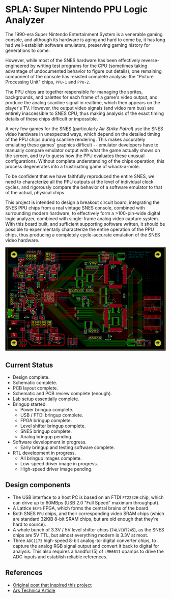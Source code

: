 # SPLA: Super Nintendo PPU Logic Analyzer

The 1990-era Super Nintendo Entertainment System is a venerable gaming console,
and although its hardware is aging and hard to come by, it has long had
well-establish software emulators, preserving gaming history for generations to
come.

However, while most of the SNES hardware has been effectively
reverse-engineered by writing test programs for the CPU (sometimes taking
advantage of undocumented behavior to figure out details), one remaining
component of the console has resisted complete analysis: the "Picture
Processing Unit" chips, `PPU-1` and `PPU-2`.

The PPU chips are together responsible for managing the sprites, backgrounds,
and palettes for each frame of a game's video output, and produce the analog
scanline signal in realtime, which then appears on the
player's TV.  However, the output video signals (and video ram bus) are
entirely inaccessible to SNES CPU, thus making analysis of the exact timing
details of these chips difficult or impossible.

A very few games for the SNES (particularly *Air Strike Patrol*) use the SNES
video hardware in unexpected ways, which depend on the detailed timing of the
PPU chips during scanline rendering.  This makes accurately emulating these
games' graphics difficult -- emulator developers have to manually compare
emulator output with what the game actually shows on the screen, and try to
guess how the PPU evaluates these unusual configurations.  Without complete
understanding of the chips operation, this process degenerates into a
frustruating game of whack-a-mole.

To be confident that we have faithfully reproduced the entire SNES, we need to
characterize all the PPU outputs at the level of individual clock cycles, and
rigorously compare the behavior of a software emulator to that of the actual,
physical chips.

This project is intended to design a breakout circuit board, integrating the
SNES PPU chips from a real vintage SNES console, combined with surrounding
modern hardware, to effectively form a >100-pin-wide digital logic analyzer,
combined with single-frame analog video capture system.  With this board built,
and sufficient supporting software written, it should be possible to
experimentally characterize the entire operation of the PPU chips, thus
producing a completely cycle-accurate emulation of the SNES video hardware.

<img src="images/spla-board-pcb-r010.png"></img>

## Current Status

* Design complete.
* Schematic complete.
* PCB layout complete.
* Schematic and PCB review complete (enough).
* Lab setup essentially complete.
* Bringup started.
  * Power bringup complete.
  * USB / FTDI bringup complete.
  * FPGA bringup complete.
  * Level shifter bringup complete.
  * SNES bringup complete.
  * Analog bringup pending.
* Software development in progress.
  * Early bringup and testing software complete.
* RTL development in progress.
  * All bringup images complete.
  * Low-speed driver image in progress.
  * High-speed driver image pending.

## Design components

* The USB interface to a host PC is based on an FTDI `FT2232H` chip, which can
  drive up to 60MBps (USB 2.0 "Full Speed" maximum throughput).
* A Lattice `ECP5` FPGA, which forms the central brains of the board.
* Both SNES `PPU` chips, and their corresponding video SRAM chips (which are
  standard 32KiB 8-bit SRAM chips, but are old enough that they're hard to
  source).
* A whole bunch of 3.3V / 5V level shifter chips (`74LVC8T245`), as the SNES
  chips are 5V TTL, but almost everything modern is 3.3V at most.
* Three `ADC1173` high-speed 8-bit analog-to-digital converter chips, to
  capture the analog RGB signal output and convert it back to digital for
  analysis. This also requires a handful (5) of `LMH6611` opamps to drive the
  ADC inputs and establish reliable references.

## References

* [Original post that inspired this project](https://byuu.org/articles/edge-of-emulation)
* [Ars Technica Article](https://arstechnica.com/gaming/2020/04/how-snes-emulators-got-a-few-pixels-from-complete-perfection/)
